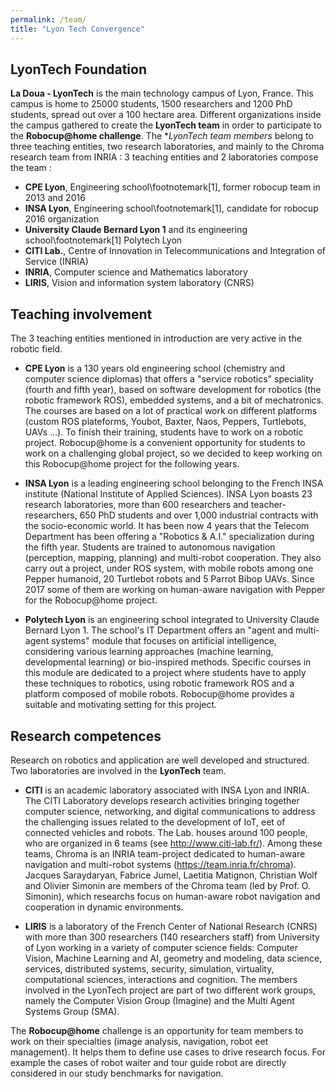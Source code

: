 ```yaml
---
permalink: /team/
title: "Lyon Tech Convergence"
---
```

## LyonTech Foundation

**La Doua - LyonTech** is the main technology campus of Lyon, France. This campus is home to 25000 students, 1500 researchers and 1200 PhD students, spread out over a 100 hectare area.
Different organizations inside the campus gathered to create the **LyonTech team** in order to participate to the **Robocup@home challenge**. The **LyonTech team members* belong to three teaching entities, two research laboratories, and mainly to the Chroma research team from INRIA : 
3 teaching entities and 2 laboratories compose the team :

- **CPE Lyon**, Engineering school\footnotemark[1], former robocup team in 2013 and 2016
- **INSA Lyon**, Engineering school\footnotemark[1], candidate for robocup 2016 organization
- **University Claude Bernard Lyon 1** and its engineering school\footnotemark[1] Polytech Lyon
- **CITI Lab.**, Centre of Innovation in Telecommunications and Integration of Service (INRIA)
- **INRIA**, Computer science and Mathematics laboratory
- **LIRIS**, Vision and information system laboratory (CNRS)


## Teaching involvement
The 3 teaching entities mentioned in introduction are very active in the robotic field.

- **CPE Lyon** is a 130 years old engineering school (chemistry and computer science diplomas) that offers a "service robotics" speciality (fourth and fifth year), based on software development for robotics (the robotic framework ROS), embedded systems, and a bit of mechatronics. The courses are based on a lot of practical work on different platforms (custom ROS plateforms, Youbot, Baxter,
Naos, Peppers, Turtlebots, UAVs ...). To finish their training, students have to work on a robotic project. Robocup@home is a convenient opportunity for students to work on a challenging global project, so we decided to keep working on this Robocup@home project for the following years.

- **INSA Lyon** is a leading engineering school belonging to the French INSA institute (National Institute of Applied Sciences). INSA Lyon boasts 23 research laboratories, more than 600 researchers and teacher-researchers, 650 PhD students and over 1,000 industrial contracts with the socio-economic world. It has been now 4 years that the Telecom Department has been offering a "Robotics & A.I." specialization during the fifth year. Students are trained to autonomous navigation (perception, mapping, planning) and multi-robot cooperation. They also carry out a project, under ROS system, with mobile robots among one Pepper humanoid, 20 Turtlebot robots and 5 Parrot Bibop UAVs. Since 2017 some of them are working on human-aware navigation with Pepper for the Robocup@home project.

- **Polytech Lyon** is an engineering school integrated to University Claude Bernard Lyon 1. The school's IT Department offers an "agent and multi-agent systems" module that focuses on artificial intelligence, considering various learning approaches (machine learning, developmental learning) or bio-inspired methods.
Specific courses in this module are dedicated to a project where students have to apply these techniques to robotics, using robotic framework ROS and a platform composed of mobile robots. Robocup@home provides a suitable and motivating setting for this project.

## Research competences

Research on robotics and application are well developed and structured. Two laboratories are involved in the **LyonTech** team.

- **CITI** is an academic laboratory associated with INSA Lyon and INRIA. The CITI Laboratory develops research activities bringing together computer science, networking, and digital communications to address the challenging issues related to the development of IoT,  eet of connected vehicles and robots. The Lab. houses around 100 people, who are organized in 6 teams (see http://www.citi-lab.fr/). Among these teams, Chroma is an INRIA team-project dedicated to human-aware navigation and multi-robot systems  (https://team.inria.fr/chroma). Jacques Saraydaryan, Fabrice Jumel, Laetitia Matignon, Christian Wolf and Olivier Simonin are members of the Chroma team (led by Prof. O. Simonin), which researchs focus on human-aware robot navigation and cooperation in dynamic environments.

- **LIRIS** is a laboratory of the French Center of National Research (CNRS) with more than 300 researchers (140 researchers staff) from University of Lyon working in a variety of computer science fields: Computer Vision, Machine Learning and AI, geometry and modeling, data science, services, distributed systems, security, simulation, virtuality, computational sciences, interactions and cognition. The
members involved in the LyonTech project are part of two different work groups, namely the Computer Vision Group (Imagine) and the Multi Agent Systems Group (SMA).

The **Robocup@home** challenge is an opportunity for team members to work on their specialties (image analysis, navigation, robot 
eet management). It helps them to define use cases to drive research focus. For example the cases of robot waiter and tour guide robot are directly considered in our study benchmarks for navigation.
